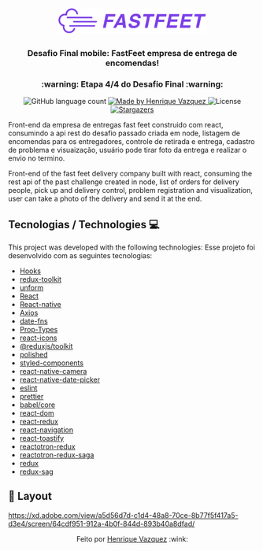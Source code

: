 <h1 align="center">
  <img alt="Fastfeet" title="Fastfeet" src="https://github.com/HenriqueVazquez/FastfeetBackend/blob/main/.github/logo.png" width="300px" />
</h1>

<h3 align="center">
  Desafio Final mobile: FastFeet empresa de entrega de encomendas!
</h3>

<h3 align="center">
  :warning: Etapa 4/4 do Desafio Final :warning:
</h3>

<p align="center">
  <img alt="GitHub language count" src="https://img.shields.io/github/languages/count/HenriqueVazquez/FastFeet-Mobile?color=blueviolet">
  
  <a target="blank" href="https://www.linkedin.com/in/henrique-vazquez-11905ab6">
    <img alt="Made by Henrique Vazquez" src="https://img.shields.io/badge/made%20by-Henrique%20Vazquez-blueviolet">
  </a>

  <img alt="License" src="https://img.shields.io/badge/license-MIT-blueviolet">

  <a href="https://github.com/HenriqueVazquez/FastFeet-Mobile/stargazers">
    <img alt="Stargazers" src="https://img.shields.io/github/stars/HenriqueVazquez/FastFeet-Mobile?style=social">
  </a>
</p>

<p>Front-end da empresa de entregas fast feet construido com react, consumindo a api rest do desafio passado criada em node, listagem de encomendas para os entregadores, controle de retirada e entrega, cadastro de problema e visuaização, usuário pode tirar foto da entrega e realizar o envio no termino.</p>

<p>Front-end of the fast feet delivery company built with react, consuming the rest api of the past challenge created in node, list of orders for delivery people, pick up and delivery control, problem registration and visualization, user can take a photo of the delivery and send it at the end.</p>

## Tecnologias / Technologies 💻

This project was developed with the following technologies:
Esse projeto foi desenvolvido com as seguintes tecnologias:

- [Hooks](https://pt-br.reactjs.org/docs/hooks-intro.html)
- [redux-toolkit](https://redux-toolkit.js.org/)
- [unform](https://github.com/unform/unform)
- [React](https://pt-br.reactjs.org/)
- [React-native](https://reactnative.dev/)
- [Axios](https://axios-http.com/)
- [date-fns](https://date-fns.org/)
- [Prop-Types](https://github.com/facebook/prop-types)
- [react-icons](https://react-icons.github.io/react-icons/)
- [@reduxjs/toolkit](https://redux-toolkit.js.org/)
- [polished](https://polished.js.org/)
- [styled-components](https://styled-components.com/)
- [react-native-camera](https://react-native-camera.github.io/react-native-camera/)
- [react-native-date-picker](https://github.com/henninghall/react-native-date-picker)
- [eslint](https://eslint.org/)
- [prettier](https://eslint.org/)
- [babel/core](https://github.com/babel/babel)
- [react-dom](https://pt-br.reactjs.org/docs/react-dom.html)
- [react-redux](https://react-redux.js.org/)
- [react-navigation](https://reactnavigation.org/docs/hello-react-navigation)
- [react-toastify](https://fkhadra.github.io/react-toastify/introduction)
- [reactotron-redux](https://github.com/infinitered/reactotron)
- [reactotron-redux-saga](https://github.com/infinitered/reactotron/blob/master/docs/plugin-redux-saga.md)
- [redux](https://react-redux.js.org/)
- [redux-sag](https://redux-saga.js.org/)


## 🎨 Layout

https://xd.adobe.com/view/a5d56d7d-c1d4-48a8-70ce-8b77f5f417a5-d3e4/screen/64cdf951-912a-4b0f-844d-893b40a8dfad/

<p align="center">
Feito por <a target="_blank" href="https://www.linkedin.com/in/henrique-vazquez-11905ab6" target="_blank"> Henrique Vazquez</a> :wink:
  </p>

